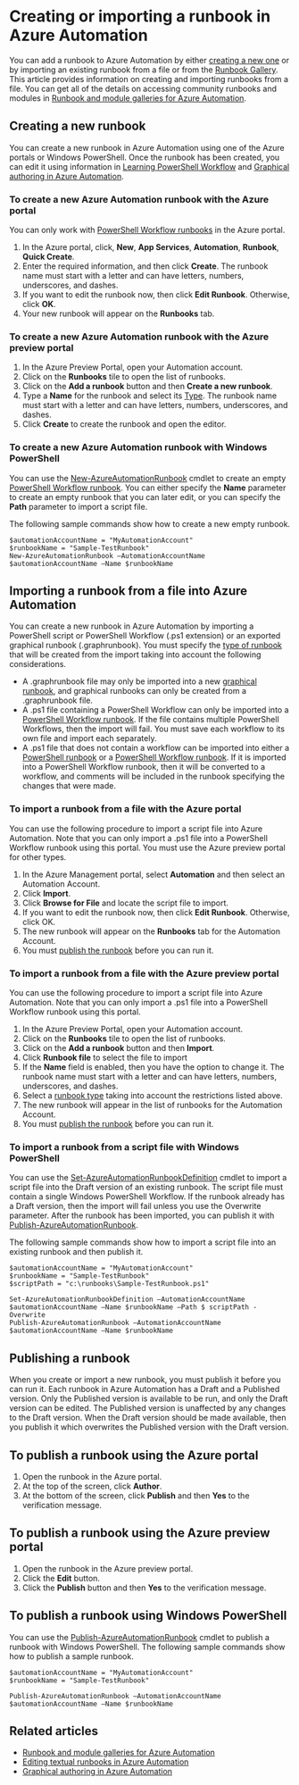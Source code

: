 <properties 
    pageTitle="Creating or importing a runbook in Azure Automation"
    description="This article describes how to create a new runbook in Azure Automation or import one from a file."
    services="automation"
    documentationCenter=""
    authors="bwren"
    manager="stevenka"
    editor="tysonn" />

<tags 
    ms.service="automation"
    ms.devlang="na"
    ms.topic="article"
    ms.tgt_pltfrm="na"
    ms.workload="infrastructure-services"
    ms.date="09/22/2015"
    ms.author="bwren" />

# Creating or importing a runbook in Azure Automation
You can add a runbook to Azure Automation by either [creating a new one](#creating-a-new-runbook.md) or by importing an existing runbook from a file or from the [Runbook Gallery](automation-runbook-gallery.md). This article provides information on creating and importing runbooks from a file.  You can get all of the details on accessing community runbooks and modules in [Runbook and module galleries for Azure Automation](automation-runbook-gallery.md).

## Creating a new runbook
You can create a new runbook in Azure Automation using one of the Azure portals or Windows PowerShell. Once the runbook has been created, you can edit it using information in [Learning PowerShell Workflow](automation-powershell-workflow.md) and [Graphical authoring in Azure Automation](automation-graphical-authoring-intro.md).

### To create a new Azure Automation runbook with the Azure portal
You can only work with [PowerShell Workflow runbooks](automation-runbook-types.md#powershell-workflow-runbooks) in the Azure portal.

1. In the Azure portal, click, **New**, **App Services**, **Automation**, **Runbook**, **Quick Create**.
2. Enter the required information, and then click **Create**. The runbook name must start with a letter and can have letters, numbers, underscores, and dashes.
3. If you want to edit the runbook now, then click **Edit Runbook**. Otherwise, click **OK**.
4. Your new runbook will appear on the **Runbooks** tab.

### To create a new Azure Automation runbook with the Azure preview portal
1. In the Azure Preview Portal, open your Automation account. 
2. Click on the **Runbooks** tile to open the list of runbooks.
3. Click on the **Add a runbook** button and then **Create a new runbook**.
4. Type a **Name** for the runbook and select its [Type](automation-runbook-types.md). The runbook name must start with a letter and can have letters, numbers, underscores, and dashes.
5. Click **Create** to create the runbook and open the editor.

### To create a new Azure Automation runbook with Windows PowerShell
You can use the [New-AzureAutomationRunbook](https://msdn.microsoft.com/library/dn690272.aspx) cmdlet to create an empty [PowerShell Workflow runbook](automation-runbook-types.md#powershell-workflow-runbooks). You can either specify the **Name** parameter to create an empty runbook that you can later edit, or you can specify the **Path** parameter to import a script file. 

The following sample commands show how to create a new empty runbook.

    $automationAccountName = "MyAutomationAccount"
    $runbookName = "Sample-TestRunbook"
    New-AzureAutomationRunbook –AutomationAccountName $automationAccountName –Name $runbookName 

## Importing a runbook from a file into Azure Automation
You can create a new runbook in Azure Automation by importing a PowerShell script or PowerShell Workflow (.ps1 extension) or an exported graphical runbook (.graphrunbook).  You must specify the [type of runbook](automation-runbook-types.md) that will be created from the import taking into account the following considerations. 

* A .graphrunbook file may only be imported into a new [graphical runbook](automation-runbook-types.md#graphical-runbooks), and graphical runbooks can only be created from a .graphrunbook file.
* A .ps1 file containing a PowerShell Workflow can only be imported into a [PowerShell Workflow runbook](automation-runbook-types.md#powershell-workflow-runbooks).  If the file contains multiple PowerShell Workflows, then the import will fail. You must save each workflow to its own file and import each separately.
* A .ps1 file that does not contain a workflow can be imported into either a [PowerShell runbook](automation-runbook-types.md#powershell-runbooks) or a [PowerShell Workflow runbook](automation-runbook-types.md#powershell-workflow-runbooks).  If it is imported into a PowerShell Workflow runbook, then it will be converted to a workflow, and comments will be included in the runbook specifying the changes that were made.

### To import a runbook from a file with the Azure portal
You can use the following procedure to import a script file into Azure Automation.  Note that you can only import a .ps1 file into a PowerShell Workflow runbook using this portal.  You must use the Azure preview portal for other types.

1. In the Azure Management portal, select **Automation** and then select an Automation Account.
2. Click **Import**.
3. Click **Browse for File** and locate the script file to import.
4. If you want to edit the runbook now, then click **Edit Runbook**. Otherwise, click OK.
5. The new runbook will appear on the **Runbooks** tab for the Automation Account.
6. You must [publish the runbook](#publishing-a-runbook.md) before you can run it.

### To import a runbook from a file with the Azure preview portal
You can use the following procedure to import a script file into Azure Automation.  Note that you can only import a .ps1 file into a PowerShell Workflow runbook using this portal.

1. In the Azure Preview Portal, open your Automation account. 
2. Click on the **Runbooks** tile to open the list of runbooks.
3. Click on the **Add a runbook** button and then **Import**.
4. Click **Runbook file** to select the file to import
5. If the **Name** field is enabled, then you have the option to change it.  The runbook name must start with a letter and can have letters, numbers, underscores, and dashes.
6. Select a [runbook type](automation-runbook-types.md) taking into account the restrictions listed above.
7. The new runbook will appear in the list of runbooks for the Automation Account.
8. You must [publish the runbook](#publishing-a-runbook.md) before you can run it.

### To import a runbook from a script file with Windows PowerShell
You can use the [Set-AzureAutomationRunbookDefinition](https://msdn.microsoft.com/library/dn690267.aspx) cmdlet to import a script file into the Draft version of an existing runbook. The script file must contain a single Windows PowerShell Workflow. If the runbook already has a Draft version, then the import will fail unless you use the Overwrite parameter. After the runbook has been imported, you can publish it with [Publish-AzureAutomationRunbook](https://msdn.microsoft.com/library/dn690266.aspx).

The following sample commands show how to import a script file into an existing runbook and then publish it.

    $automationAccountName = "MyAutomationAccount"
    $runbookName = "Sample-TestRunbook"
    $scriptPath = "c:\runbooks\Sample-TestRunbook.ps1"

    Set-AzureAutomationRunbookDefinition –AutomationAccountName $automationAccountName –Name $runbookName –Path $ scriptPath -Overwrite
    Publish-AzureAutomationRunbook –AutomationAccountName $automationAccountName –Name $runbookName


## Publishing a runbook
When you create or import a new runbook, you must publish it before you can run it.  Each runbook in Azure Automation has a Draft and a Published version. Only the Published version is available to be run, and only the Draft version can be edited. The Published version is unaffected by any changes to the Draft version. When the Draft version should be made available, then you publish it which overwrites the Published version with the Draft version.

## To publish a runbook using the Azure portal
1. Open the runbook in the Azure portal.
2. At the top of the screen, click **Author**.
3. At the bottom of the screen, click **Publish** and then **Yes** to the verification message.

## To publish a runbook using the Azure preview portal
1. Open the runbook in the Azure preview portal.
2. Click the **Edit** button.
3. Click the **Publish** button and then **Yes** to the verification message.

## To publish a runbook using Windows PowerShell
You can use the [Publish-AzureAutomationRunbook](https://msdn.microsoft.com/library/dn690266.aspx) cmdlet to publish a runbook with Windows PowerShell. The following sample commands show how to publish a sample runbook.

    $automationAccountName = "MyAutomationAccount"
    $runbookName = "Sample-TestRunbook"

    Publish-AzureAutomationRunbook –AutomationAccountName $automationAccountName –Name $runbookName



## Related articles
* [Runbook and module galleries for Azure Automation](automation-runbook-gallery.md)
* [Editing textual runbooks in Azure Automation](automation-edit-textual-runbook.md)
* [Graphical authoring in Azure Automation](automation-graphical-authoring-intro.md)

